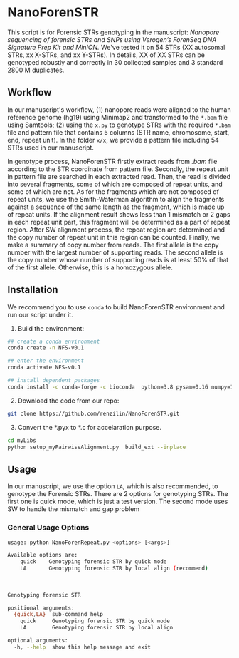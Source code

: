 # NanoForenSTR

This script is for Forensic STRs genotyping in the manuscript: *Nanopore sequencing of forensic STRs and SNPs using Verogen’s ForenSeq DNA Signature Prep Kit and MinION.* We've tested it on 54 STRs (XX autosomal STRs, xx X-STRs, and xx Y-STRs). In details, XX of XX STRs can be genotyped robustly and correctly in 30 collected samples and 3 standard 2800 M duplicates.



## Workflow

In our manuscript's workflow, (1) nanopore reads were aligned to the human reference genome (hg19) using Minimap2 and transformed to the `*.bam` file using Samtools; (2) using the `x.py` to genotype STRs with the required `*.bam` file and pattern file that contains 5 columns (STR name, chromosome, start, end, repeat unit). In the folder `x/x`, we provide a pattern file including 54 STRs used in our manuscript.

In genotype process, NanoForenSTR firstly extract reads from *.bam* file according to the STR coordinate from pattern file. Secondly, the repeat unit in pattern file are searched in each extracted read. Then, the read is divided into several fragments, some of which are composed of repeat units, and some of which are not. As for the fragments which are not composed of repeat units, we use the Smith-Waterman algorithm to align the fragments against a sequence of the same length as the fragment, which is made up of repeat units. If the alignment result shows less than 1 mismatch or 2 gaps in each repeat unit part, this fragment will be determined as a part of repeat region. After SW alignment process, the repeat region are determined and the copy number of repeat unit in this region can be counted. Finally, we make a summary of copy number from reads. The first allele is the copy number with the largest number of supporting reads. The second allele is the copy number whose number of supporting reads is at least 50% of that of the first allele. Otherwise, this is a homozygous allele. 



## Installation

We recommend you to use  `conda` to build NanoForenSTR environment and run our script under it. 

1.  Build the environment:

```bash
## create a conda environment
conda create -n NFS-v0.1

## enter the environment
conda activate NFS-v0.1

## install dependent packages
conda install -c conda-forge -c bioconda  python=3.8 pysam=0.16 numpy=1.19 pandas=1.1.3 cython=0.29
```



2. Download the code from our repo:

```bash
git clone https://github.com/renzilin/NanoForenSTR.git
```



3. Convert the *.pyx to *.c for accelaration purpose.

```bash
cd myLibs
python setup_myPairwiseAlignment.py  build_ext --inplace
```







## Usage

In our manuscript, we use the option `LA`, which is also recommended, to genotype the Forensic STRs. There are 2 options for genotyping STRs. The first one is quick mode, which is just a test version. The second mode uses SW to handle the mismatch and gap problem 





### General Usage Options

```bash
usage: python NanoForenRepeat.py <options> [<args>]

Available options are:    
    quick    Genotyping forensic STR by quick mode
    LA       Genotyping forensic STR by local align (recommend)
    
    
    
Genotyping forensic STR

positional arguments:
  {quick,LA}  sub-command help
    quick     Genotyping forensic STR by quick mode
    LA        Genotyping forensic STR by local align

optional arguments:
  -h, --help  show this help message and exit

```







